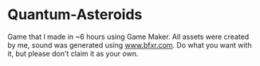 # Quantum-Asteroids
Game that I made in ~6 hours using Game Maker. All assets were created by me, sound was generated using www.bfxr.com.
Do what you want with it, but please don't claim it as your own.
